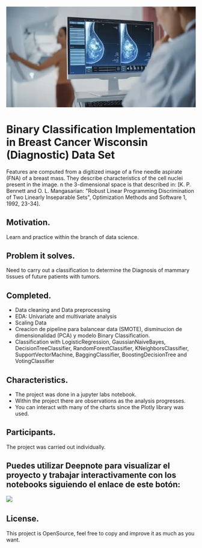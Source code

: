 [<img src="images/front_page.jpg" width="900" target="_blank" alt="Click to go to this project's GitHub repository" title="Click to go to this project's GitHub repository"/>](https://github.com/AAZG/Implementation-of-binary-classification-for-Credit-Card-Fraud-Detection)

# Binary Classification Implementation in Breast Cancer Wisconsin (Diagnostic) Data Set

Features are computed from a digitized image of a fine needle aspirate (FNA) of a breast mass. They describe characteristics of the cell nuclei present in the image. n the 3-dimensional space is that described in: [K. P. Bennett and O. L. Mangasarian: "Robust Linear Programming Discrimination of Two Linearly Inseparable Sets", Optimization Methods and Software 1, 1992, 23-34].

## Motivation.
Learn and practice within the branch of data science.


## Problem it solves.
Need to carry out a classification to determine the Diagnosis of mammary tissues of future patients with tumors.

## Completed.
- Data cleaning and Data preprocessing
- EDA: Univariate and multivariate analysis
- Scaling Data
- Creacion de pipeline para balancear data (SMOTE), disminucion de dimensionalidad (PCA) y modelo Binary Classification.
- Classification with LogisticRegression, GaussianNaiveBayes, DecisionTreeClassifier, RandomForestClassifier, KNeighborsClassifier, SupportVectorMachine, BaggingClassifier, BoostingDecisionTree and VotingClassifier

## Characteristics.
* The project was done in a jupyter labs notebook.
* Within the project there are observations as the analysis progresses.
* You can interact with many of the charts since the Plotly library was used.


## Participants.
The project was carried out individually.

## Puedes utilizar Deepnote para visualizar el proyecto y trabajar interactivamente con los notebooks siguiendo el enlace de este botón:
[<img src="https://deepnote.com/buttons/try-in-a-jupyter-notebook.svg">](https://deepnote.com/@aazg/Binary-Classification-Implementation-in-Breast-Cancer-a1a787f4-e09a-491d-b983-72959c4a6927)

## License.
This project is OpenSource, feel free to copy and improve it as much as you want.
